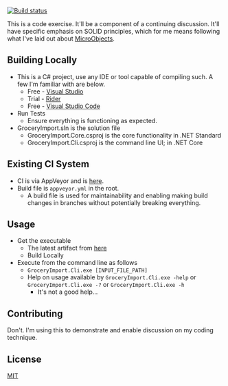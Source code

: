 [![Build status](https://ci.appveyor.com/api/projects/status/4acske7n20xws4oi/branch/master?svg=true)](https://ci.appveyor.com/project/Fyzxs/code-exercise-services/branch/master)

This is a code exercise. It'll be a component of a continuing discussion. It'll have specific emphasis on SOLID principles, which for me means following what I've laid out about [MicroObjects](https://quinngil.com/uobjects/).

## Building Locally
* This is a C# project, use any IDE or tool capable of compiling such. A few I'm familiar with are below.
  * Free - [Visual Studio](https://visualstudio.microsoft.com/vs/community/)
  * Trial - [Rider](https://www.jetbrains.com/rider/)
  * Free - [Visual Studio Code](https://code.visualstudio.com/docs/languages/csharp)
* Run Tests
  * Ensure everything is functioning as expected.
* GroceryImport.sln is the solution file
  * GroceryImport.Core.csproj is the core functionality in .NET Standard
  * GroceryImport.Cli.csproj is the command line UI; in .NET Core

## Existing CI System
* CI is via AppVeyor and is [here](https://ci.appveyor.com/project/Fyzxs/code-exercise-services).
* Build file is `appveyor.yml` in the root.
  * A build file is used for maintainability and enabling making build changes in branches without potentially breaking everything. 

## Usage
* Get the executable
  * The latest artifact from [here](https://ci.appveyor.com/project/Fyzxs/code-exercise-services/build/artifacts)
  * Build Locally
* Execute from the command line as follows
  * `GroceryImport.Cli.exe [INPUT_FILE_PATH]`
  * Help on usage available by `GroceryImport.Cli.exe -help` or `GroceryImport.Cli.exe -?` or `GroceryImport.Cli.exe -h`
    * It's not a good help...

## Contributing
Don't.
I'm using this to demonstrate and enable discussion on my coding technique. 

## License
[MIT](https://choosealicense.com/licenses/mit/)